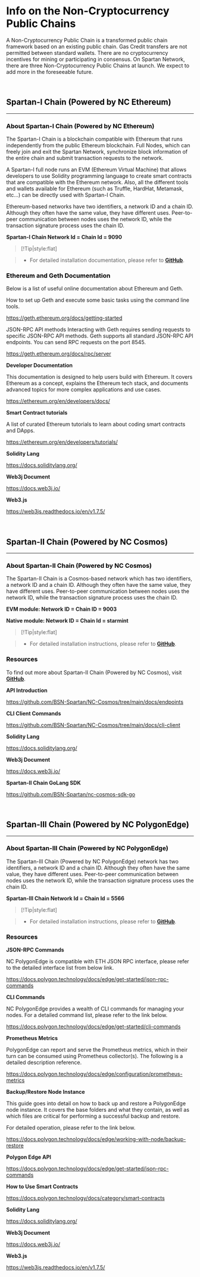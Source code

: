 # <font color=Black>Info on the Non-Cryptocurrency Public Chains</font>

A Non-Cryptocurrency Public Chain is a transformed public chain framework based on an existing public chain. Gas Credit transfers are not permitted between standard wallets. There are no cryptocurrency incentives for mining or participating in consensus. On Spartan Network, there are three Non-Cryptocurrency Public Chains at launch. We expect to add more in the foreseeable future.

<br/>

## <font color=Black><span id="1">Spartan-I Chain (Powered by NC Ethereum)</span></font>
---

### <font color=Black><span id="1.1">About Spartan-I Chain (Powered by NC Ethereum)</span></font> 

The Spartan-I Chain is a blockchain compatible with Ethereum that runs independently from the public Ethereum blockchain. Full Nodes, which can freely join and exit the Spartan Network, synchronize block information of the entire chain and submit transaction requests to the network.

A Spartan-I full node runs an EVM (Ethereum Virtual Machine) that allows developers to use Solidity programming language to create smart contracts that are compatible with the Ethereum network. Also, all the different tools and wallets available for Ethereum (such as Truffle, HardHat, Metamask, etc…) can be directly used with Spartan-I Chain.

Ethereum-based networks have two identifiers, a network ID and a chain ID. Although they often have the same value, they have different uses. Peer-to-peer communication between nodes uses the network ID, while the transaction signature process uses the chain ID.

**Spartan-I Chain Network Id = Chain Id = 9090**



> [!Tip|style:flat]

> - For detailed installation documentation, please refer to [**GitHub**](https://github.com/BSN-Spartan/NC-Ethereum#readme).



### <font color=Black><span id="1.2">Ethereum and Geth Documentation</span></font> 

Below is a list of useful online documentation about Ethereum and Geth.

How to set up Geth and execute some basic tasks using the command line tools.

https://geth.ethereum.org/docs/getting-started

JSON-RPC API methods Interacting with Geth requires sending requests to specific JSON-RPC API methods. Geth supports all standard JSON-RPC API endpoints. You can send RPC requests on the port 8545.

https://geth.ethereum.org/docs/rpc/server

**Developer Documentation**

This documentation is designed to help users build with Ethereum. It covers Ethereum as a concept, explains the Ethereum tech stack, and documents advanced topics for more complex applications and use cases.

https://ethereum.org/en/developers/docs/

**Smart Contract tutorials**

A list of curated Ethereum tutorials to learn about coding smart contracts and DApps.

https://ethereum.org/en/developers/tutorials/


**Solidity Lang**

https://docs.soliditylang.org/

**Web3j Document**	

https://docs.web3j.io/

**Web3.js**

https://web3js.readthedocs.io/en/v1.7.5/



<br/>

## <font color=Black><span id="2">Spartan-II Chain (Powered by NC Cosmos)</span></font>
---

### <font color=Black><span id="2.1">About Spartan-II Chain (Powered by NC Cosmos)</span></font> 

The Spartan-II Chain is a Cosmos-based network which has two identifiers, a network ID and a chain ID. Although they often have the same value, they have different uses. Peer-to-peer communication between nodes uses the network ID, while the transaction signature process uses the chain ID.

**EVM module: Network ID = Chain ID = 9003**

**Native module: Network ID = Chain Id = starmint**


> [!Tip|style:flat]

> - For detailed installation instructions, please refer to [**GitHub**](https://github.com/BSN-Spartan/NC-Cosmos).


### <font color=Black><span id="2.2">Resources</span></font> 

To find out more about Spartan-II Chain (Powered by NC Cosmos), visit [**GitHub**](https://github.com/BSN-Spartan/NC-Cosmos/tree/main/docs).


**API Introduction**

https://github.com/BSN-Spartan/NC-Cosmos/tree/main/docs/endpoints

**CLI Client Commands**	

https://github.com/BSN-Spartan/NC-Cosmos/tree/main/docs/cli-client

**Solidity Lang**

https://docs.soliditylang.org/

**Web3j Document**

https://docs.web3j.io/

**Spartan-II Chain GoLang SDK**	

https://github.com/BSN-Spartan/nc-cosmos-sdk-go


<br/>

## <font color=Black><span id="3">Spartan-III Chain (Powered by NC PolygonEdge)</span></font>
---


### <font color=Black><span id="3.1">About Spartan-III Chain (Powered by NC PolygonEdge)</span></font> 



The Spartan-III Chain (Powered by NC PolygonEdge) network has two identifiers, a network ID and a chain ID. Although they often have the same value, they have different uses. Peer-to-peer communication between nodes uses the network ID, while the transaction signature process uses the chain ID.

**Spartan-III Chain Network Id = Chain Id = 5566**



> [!Tip|style:flat]

> - For detailed installation instructions, please refer to [**GitHub**](https://github.com/BSN-Spartan/NC-PolygonEdge).



### <font color=Black><span id="3.2">Resources</span></font> 

**JSON-RPC Commands**

NC PolygonEdge is compatible with ETH JSON RPC interface, please refer to the detailed interface list from below link.

https://docs.polygon.technology/docs/edge/get-started/json-rpc-commands

**CLI Commands**

NC PolygonEdge provides a wealth of CLI commands for managing your nodes. For a detailed command list, please refer to the link below.

https://docs.polygon.technology/docs/edge/get-started/cli-commands

**Prometheus Metrics**

PolygonEdge can report and serve the Prometheus metrics, which in their turn can be consumed using Prometheus collector(s).
The following is a detailed description reference.

https://docs.polygon.technology/docs/edge/configuration/prometheus-metrics

**Backup/Restore Node Instance**

This guide goes into detail on how to back up and restore a PolygonEdge node instance. It covers the base folders and what they contain, as well as which files are critical for performing a successful backup and restore.

For detailed operation, please refer to the link below.

https://docs.polygon.technology/docs/edge/working-with-node/backup-restore

**Polygon Edge API**

https://docs.polygon.technology/docs/edge/get-started/json-rpc-commands

**How to Use Smart Contracts**

https://docs.polygon.technology/docs/category/smart-contracts

**Solidity Lang**

https://docs.soliditylang.org/

**Web3j Document**

https://docs.web3j.io/

**Web3.js**	

https://web3js.readthedocs.io/en/v1.7.5/




<br/>
<br/>
<br/>